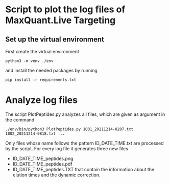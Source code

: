 # Script to plot the log files of MaxQuant.Live Targeting 
## Set up the virtual environment
First create the virtual environment
```
python3 -m venv ./env
```
and install the needed packages by running 
```
pip install -r requirements.txt 
```
# Analyze log files 
The script PlotPeptides.py analyzes all files, which are given as argument in the command
```
./env/bin/python3 PlotPeptides.py 1001_20211214-0207.txt 1002_20211214-0818.txt ...
```
Only files whose name follows the pattern ID_DATE_TIME.txt are processed by the script. 
For every log file it generates three new files
- ID_DATE_TIME_peptides.png
- ID_DATE_TIME_peptides.pdf
- ID_DATE_TIME_peptides.TXT
that contain the information about the elution times and the dynamic correction.